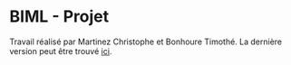 # BIML - Projet

Travail réalisé par Martinez Christophe et Bonhoure Timothé. La dernière version peut être trouvé [ici](https://forge.univ-lyon1.fr/p1709105/biml-projet/-/tree/main).


